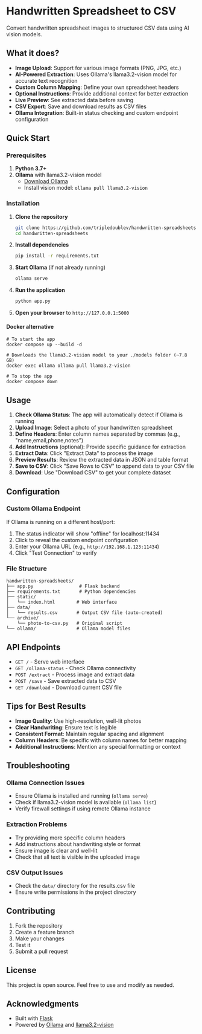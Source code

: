 # Handwritten Spreadsheet to CSV

Convert handwritten spreadsheet images to structured CSV data using AI vision models.

## What it does?

- **Image Upload**: Support for various image formats (PNG, JPG, etc.)
- **AI-Powered Extraction**: Uses Ollama's llama3.2-vision model for accurate text recognition
- **Custom Column Mapping**: Define your own spreadsheet headers
- **Optional Instructions**: Provide additional context for better extraction
- **Live Preview**: See extracted data before saving
- **CSV Export**: Save and download results as CSV files
- **Ollama Integration**: Built-in status checking and custom endpoint configuration

## Quick Start

### Prerequisites

1. **Python 3.7+**
2. **Ollama** with llama3.2-vision model
   - [Download Ollama](https://ollama.com/download)
   - Install vision model: `ollama pull llama3.2-vision`

### Installation

1. **Clone the repository**
   ```bash
   git clone https://github.com/tripledoublev/handwritten-spreadsheets.git
   cd handwritten-spreadsheets
   ```

2. **Install dependencies**
   ```bash
   pip install -r requirements.txt
   ```

3. **Start Ollama** (if not already running)
   ```bash
   ollama serve
   ```

4. **Run the application**
   ```bash
   python app.py
   ```

5. **Open your browser** to `http://127.0.0.1:5000`

#### Docker alternative

```
# To start the app
docker compose up --build -d

# Downloads the llama3.2-vision model to your ./models folder (~7.8 GB)
docker exec ollama ollama pull llama3.2-vision

# To stop the app
docker compose down
```

## Usage

1. **Check Ollama Status**: The app will automatically detect if Ollama is running
2. **Upload Image**: Select a photo of your handwritten spreadsheet
3. **Define Headers**: Enter column names separated by commas (e.g., "name,email,phone,notes")
4. **Add Instructions** (optional): Provide specific guidance for extraction
5. **Extract Data**: Click "Extract Data" to process the image
6. **Preview Results**: Review the extracted data in JSON and table format
7. **Save to CSV**: Click "Save Rows to CSV" to append data to your CSV file
8. **Download**: Use "Download CSV" to get your complete dataset

## Configuration

### Custom Ollama Endpoint

If Ollama is running on a different host/port:
1. The status indicator will show "offline" for localhost:11434
2. Click to reveal the custom endpoint configuration
3. Enter your Ollama URL (e.g., `http://192.168.1.123:11434`)
4. Click "Test Connection" to verify

### File Structure

```
handwritten-spreadsheets/
├── app.py                 # Flask backend
├── requirements.txt       # Python dependencies
├── static/
│   └── index.html        # Web interface
├── data/
│   └── results.csv       # Output CSV file (auto-created)
└── archive/
    └── photo-to-csv.py   # Original script
└── ollama/               # Ollama model files
```

## API Endpoints

- `GET /` - Serve web interface
- `GET /ollama-status` - Check Ollama connectivity
- `POST /extract` - Process image and extract data
- `POST /save` - Save extracted data to CSV
- `GET /download` - Download current CSV file

## Tips for Best Results

- **Image Quality**: Use high-resolution, well-lit photos
- **Clear Handwriting**: Ensure text is legible
- **Consistent Format**: Maintain regular spacing and alignment
- **Column Headers**: Be specific with column names for better mapping
- **Additional Instructions**: Mention any special formatting or context

## Troubleshooting

### Ollama Connection Issues
- Ensure Ollama is installed and running (`ollama serve`)
- Check if llama3.2-vision model is available (`ollama list`)
- Verify firewall settings if using remote Ollama instance

### Extraction Problems
- Try providing more specific column headers
- Add instructions about handwriting style or format
- Ensure image is clear and well-lit
- Check that all text is visible in the uploaded image

### CSV Output Issues
- Check the `data/` directory for the results.csv file
- Ensure write permissions in the project directory

## Contributing

1. Fork the repository
2. Create a feature branch
3. Make your changes
4. Test it
5. Submit a pull request

## License

This project is open source. Feel free to use and modify as needed.

## Acknowledgments

- Built with [Flask](https://flask.palletsprojects.com/)
- Powered by [Ollama](https://ollama.com/) and [llama3.2-vision](https://ollama.com/library/llama3.2-vision)